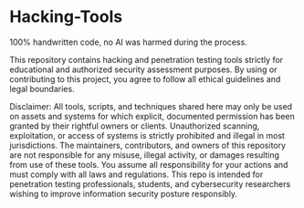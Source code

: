 # Hacking-Tools
100% handwritten code, no AI was harmed during the process.

This repository contains hacking and penetration testing tools strictly for educational and authorized security assessment purposes. By using or contributing to this project, you agree to follow all ethical guidelines and legal boundaries.

Disclaimer:
All tools, scripts, and techniques shared here may only be used on assets and systems for which explicit, documented permission has been granted by their rightful owners or clients.
Unauthorized scanning, exploitation, or access of systems is strictly prohibited and illegal in most jurisdictions.
The maintainers, contributors, and owners of this repository are not responsible for any misuse, illegal activity, or damages resulting from use of these tools. You assume all responsibility for your actions and must comply with all laws and regulations.
This repo is intended for penetration testing professionals, students, and cybersecurity researchers wishing to improve information security posture responsibly.


